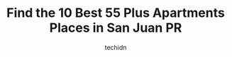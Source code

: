 ---
layout: ampstory
image: https://i0.wp.com/www.depkes.org/wp-content/uploads/2023/06/55-plus-apartments-0-in-san-juan-pr-1685772571.jpeg?resize=640,853
author: techidn
featured: false
description: Discover the impressive array of 55 Plus Apartments options in San Juan PR, where you can find 10 of the largest 55 Plus Apartments establishments in the area. From renowned classics to hidd
title: Find the 10 Best 55 Plus Apartments Places in San Juan PR
cover:
   title: Find the 10 Best 55 Plus Apartments Places in San Juan PR
   subtitle: Rickpate
   background: https://www.depkes.org/wp-content/uploads/2023/06/55-plus-apartments-0-in-san-juan-pr-1685772571.jpeg

pages: 
 - layout: thirds
   top: <h1>#1 Villa Esperanza Apartments</h1>
   bottom: "<p>This is a senior apartment building. I enjoyed visiting a friend, whos apartment is very comfortable, facilities are very clean and well taken care of.</p>"
   background: https://www.depkes.org/wp-content/uploads/2023/06/55-plus-apartments-1-in-san-juan-pr-1685772572.jpeg
   backgroundblur: true
 - layout: thirds
   top: <h1>#2 The Golden Residences at Floral Park, Elderly Apartments</h1>
   bottom: "<p>I like it, its quiet but it has a flaw - the parking lot takes time to assign, the employees are friendly, the surroundings are always clean.</p>"
   background: https://www.depkes.org/wp-content/uploads/2023/06/55-plus-apartments-2-in-san-juan-pr-1685772572.jpeg
   cta:
      link: https://www.depkes.org/blog/find-the-10-best-55-plus-apartments-places-in-san-juan-pr/
      text: Find the 10 Best 55 Plus Apartments Places in San Juan PR
 - layout: thirds
   top: <h1>#3 La Esmeralda PR</h1>
   bottom: "<p>2070 Cll Buenos Aires, San Juan, 00911, Puerto Rico</p>"
   background: https://www.depkes.org/wp-content/uploads/2023/06/55-plus-apartments-3-in-san-juan-pr-1685772572.jpeg
   cta:
      link: https://www.depkes.org/blog/find-the-10-best-55-plus-apartments-places-in-san-juan-pr/
      text: Find the 10 Best 55 Plus Apartments Places in San Juan PR
 - layout: thirds
   top: <h1>#4 Égida Villa Providencia</h1>
   bottom: "<p>9V4M+XFQ, Guaynabo, 00969, Puerto Rico</p>"
   background: https://images.unsplash.com/photo-1541356665065-22676f35dd40?ixlib=rb-4.0.3&ixid=MnwxMjA3fDB8MHxwaG90by1wYWdlfHx8fGVufDB8fHx8&auto=format&fit=crop&w=640&h=853&q=80
   cta:
      link: https://www.depkes.org/blog/find-the-10-best-55-plus-apartments-places-in-san-juan-pr/
      text: Find the 10 Best 55 Plus Apartments Places in San Juan PR
 - layout: thirds
   top: <h1>#5 ViewPoint</h1>
   bottom: "<p>107-113 Av. Ing. Manuel Domenech, San Juan, 00918, Puerto Rico</p>"
   background: https://images.unsplash.com/photo-1518640467707-6811f4a6ab73?ixlib=rb-4.0.3&ixid=MnwxMjA3fDB8MHxwaG90by1wYWdlfHx8fGVufDB8fHx8&auto=format&fit=crop&w=640&h=853&q=80
   cta:
      link: https://www.depkes.org/blog/find-the-10-best-55-plus-apartments-places-in-san-juan-pr/
      text: Find the 10 Best 55 Plus Apartments Places in San Juan PR
 - layout: thirds
   top: <h1>#6 Condominio Sunrise Elderly</h1>
   bottom: "<p>176-198 Cll Los Mirtos, San Juan, 00927, Puerto Rico</p>"
   background: https://images.unsplash.com/photo-1547366785-564103df7e13?ixlib=rb-4.0.3&ixid=MnwxMjA3fDB8MHxwaG90by1wYWdlfHx8fGVufDB8fHx8&auto=format&fit=crop&w=640&h=853&q=80
   cta:
      link: https://www.depkes.org/blog/find-the-10-best-55-plus-apartments-places-in-san-juan-pr/
      text: Find the 10 Best 55 Plus Apartments Places in San Juan PR
 - layout: thirds
   top: <h1>#7 Miramar Living - Senior Living and Memory Care</h1>
   bottom: "<p>604 Av. Juan Ponce de León, San Juan, 00907, Puerto Rico</p>"
   background: https://images.unsplash.com/photo-1546497974-b213c9efb599?ixlib=rb-4.0.3&ixid=MnwxMjA3fDB8MHxwaG90by1wYWdlfHx8fGVufDB8fHx8&auto=format&fit=crop&w=640&h=853&q=80
   cta:
      link: https://www.depkes.org/blog/find-the-10-best-55-plus-apartments-places-in-san-juan-pr/
      text: Find the 10 Best 55 Plus Apartments Places in San Juan PR
 - layout: thirds
   middle: Continue reading...
   background: https://images.unsplash.com/photo-1604871000636-074fa5117945?ixlib=rb-4.0.3&ixid=MnwxMjA3fDB8MHxwaG90by1wYWdlfHx8fGVufDB8fHx8&auto=format&fit=crop&w=640&h=853&q=80
   cta:
      link: https://www.depkes.org/blog/find-the-10-best-55-plus-apartments-places-in-san-juan-pr/
      text: Find the 10 Best 55 Plus Apartments Places in San Juan PR
      
---